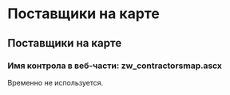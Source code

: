 ﻿---
description: 2.4.7
---
# Поставщики на карте
## Поставщики на карте
### Имя контрола в веб-части: zw_contractorsmap.ascx
Временно не используется.
